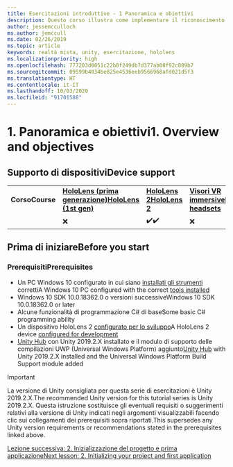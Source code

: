 ```yaml
---
title: Esercitazioni introduttive - 1 Panoramica e obiettivi
description: Questo corso illustra come implementare il riconoscimento volto di Azure in un'applicazione di realtà mista.
author: jessemcculloch
ms.author: jemccull
ms.date: 02/26/2019
ms.topic: article
keywords: realtà mista, unity, esercitazione, hololens
ms.localizationpriority: high
ms.openlocfilehash: 777203d0051c22b0f249db7d377ab08f92c089b7
ms.sourcegitcommit: 09599b4034be825e4536eeb9566968afd021d5f3
ms.translationtype: HT
ms.contentlocale: it-IT
ms.lasthandoff: 10/03/2020
ms.locfileid: "91701588"
---
```

# <a name="1-overview-and-objectives"></a><span data-ttu-id="5dc6e-105">1. Panoramica e obiettivi</span><span class="sxs-lookup"><span data-stu-id="5dc6e-105">1. Overview and objectives</span></span>

## <a name="device-support"></a><span data-ttu-id="5dc6e-106">Supporto di dispositivi</span><span class="sxs-lookup"><span data-stu-id="5dc6e-106">Device support</span></span>

<table>
    <colgroup>
    <col width="25%" />
    <col width="25%" />
    <col width="25%" />
    <col width="25%" />
    </colgroup>
    <tr>
        <td><span data-ttu-id="5dc6e-107"><strong>Corso</strong></span><span class="sxs-lookup"><span data-stu-id="5dc6e-107"><strong>Course</strong></span></span></td>
        <td><span data-ttu-id="5dc6e-108"><a href="../../../hololens-hardware-details.md"><strong>HoloLens (prima generazione)</strong></a></span><span class="sxs-lookup"><span data-stu-id="5dc6e-108"><a href="../../../hololens-hardware-details.md"><strong>HoloLens (1st gen)</strong></a></span></span></td>
        <td><span data-ttu-id="5dc6e-109"><a href="https://www.microsoft.com//hololens/hardware"><strong>HoloLens 2</strong></a></span><span class="sxs-lookup"><span data-stu-id="5dc6e-109"><a href="https://www.microsoft.com//hololens/hardware"><strong>HoloLens 2</strong></a></span></span></td>
        <td><span data-ttu-id="5dc6e-110"><a href="../../../discover/immersive-headset-hardware-details.md"><strong>Visori VR immersive</strong></a></span><span class="sxs-lookup"><span data-stu-id="5dc6e-110"><a href="../../../discover/immersive-headset-hardware-details.md"><strong>Immersive headsets</strong></a></span></span></td>
    </tr>
     <tr>
        <td></td>
        <td>❌</td>
        <td><span data-ttu-id="5dc6e-111">✔️</span><span class="sxs-lookup"><span data-stu-id="5dc6e-111">✔️</span></span></td>
        <td>❌</td>
    </tr>
</table>

## <a name="before-you-start"></a><span data-ttu-id="5dc6e-112">Prima di iniziare</span><span class="sxs-lookup"><span data-stu-id="5dc6e-112">Before you start</span></span>

### <a name="prerequisites"></a><span data-ttu-id="5dc6e-113">Prerequisiti</span><span class="sxs-lookup"><span data-stu-id="5dc6e-113">Prerequisites</span></span>

* <span data-ttu-id="5dc6e-114">Un PC Windows 10 configurato in cui siano [installati gli strumenti](../../install-the-tools.md) corretti</span><span class="sxs-lookup"><span data-stu-id="5dc6e-114">A Windows 10 PC configured with the correct [tools installed](../../install-the-tools.md)</span></span>
* <span data-ttu-id="5dc6e-115">Windows 10 SDK 10.0.18362.0 o versioni successive</span><span class="sxs-lookup"><span data-stu-id="5dc6e-115">Windows 10 SDK 10.0.18362.0 or later</span></span>
* <span data-ttu-id="5dc6e-116">Alcune funzionalità di programmazione C# di base</span><span class="sxs-lookup"><span data-stu-id="5dc6e-116">Some basic C# programming ability</span></span>
* <span data-ttu-id="5dc6e-117">Un dispositivo HoloLens 2 [configurato per lo sviluppo](../../platform-capabilities-and-apis/using-visual-studio.md#enabling-developer-mode)</span><span class="sxs-lookup"><span data-stu-id="5dc6e-117">A HoloLens 2 device [configured for development](../../platform-capabilities-and-apis/using-visual-studio.md#enabling-developer-mode)</span></span>
* <span data-ttu-id="5dc6e-118"><a href="https://docs.unity3d.com/Manual/GettingStartedInstallingHub.html" target="_blank">Unity Hub</a> con Unity 2019.2.X installato e il modulo di supporto delle compilazioni UWP (Universal Windows Platform) aggiunto</span><span class="sxs-lookup"><span data-stu-id="5dc6e-118"><a href="https://docs.unity3d.com/Manual/GettingStartedInstallingHub.html" target="_blank">Unity Hub</a> with Unity 2019.2.X installed and the Universal Windows Platform Build Support module added</span></span>

> [!IMPORTANT]
> <span data-ttu-id="5dc6e-119">La versione di Unity consigliata per questa serie di esercitazioni è Unity 2019.2.X.</span><span class="sxs-lookup"><span data-stu-id="5dc6e-119">The recommended Unity version for this tutorial series is Unity 2019.2.X.</span></span> <span data-ttu-id="5dc6e-120">Questa istruzione sostituisce gli eventuali requisiti o suggerimenti relativi alla versione di Unity indicati negli argomenti visualizzabili facendo clic sui collegamenti dei prerequisiti sopra riportati.</span><span class="sxs-lookup"><span data-stu-id="5dc6e-120">This supersedes any Unity version requirements or recommendations stated in the prerequisites linked above.</span></span>

[<span data-ttu-id="5dc6e-121">Lezione successiva: 2. Inizializzazione del progetto e prima applicazione</span><span class="sxs-lookup"><span data-stu-id="5dc6e-121">Next lesson: 2. Initializing your project and first application</span></span>](../../../mrlearning-base-ch1.md)
